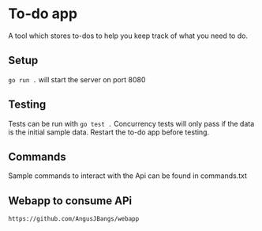 # To-do app

A tool which stores to-dos to help you keep track of what you need to do.

## Setup

`go run .` will start the server on port 8080

## Testing

Tests can be run with `go test .`
Concurrency tests will only pass if the data is the initial sample data. Restart the to-do app before testing.

## Commands

Sample commands to interact with the Api can be found in commands.txt

## Webapp to consume APi

`https://github.com/AngusJBangs/webapp`
